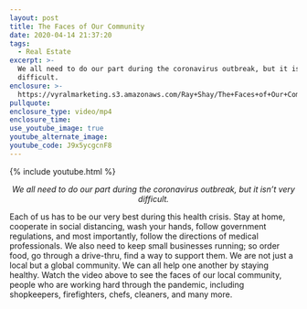 ```yaml
---
layout: post
title: The Faces of Our Community
date: 2020-04-14 21:37:20
tags:
  - Real Estate
excerpt: >-
  We all need to do our part during the coronavirus outbreak, but it isn’t very
  difficult.
enclosure: >-
  https://vyralmarketing.s3.amazonaws.com/Ray+Shay/The+Faces+of+Our+Community.mp4
pullquote:
enclosure_type: video/mp4
enclosure_time:
use_youtube_image: true
youtube_alternate_image:
youtube_code: J9x5ycgcnF8
---
```


{% include youtube.html %}

<p style="text-align: center;"><em>We all need to do our part during the coronavirus outbreak, but it isn’t very difficult.</em></p>

Each of us has to be our very best during this health crisis. Stay at home, cooperate in social distancing, wash your hands, follow government regulations, and most importantly, follow the directions of medical professionals. We also need to keep small businesses running; so order food, go through a drive-thru, find a way to support them. We are not just a local but a global community. We can all help one another by staying healthy. Watch the video above to see the faces of our local community, people who are working hard through the pandemic, including shopkeepers, firefighters, chefs, cleaners, and many more.&nbsp;